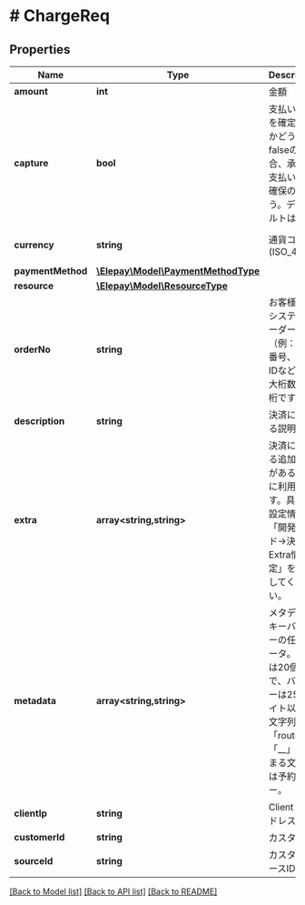 # # ChargeReq

## Properties

Name | Type | Description | Notes
------------ | ------------- | ------------- | -------------
**amount** | **int** | 金額 |
**capture** | **bool** | 支払い処理を確定するかどうか falseの場合、承認と支払い額の確保のみ行う。デフォルトはtrue | [optional] [default to true]
**currency** | **string** | 通貨コード (ISO_4217) | [optional] [default to 'JPY']
**paymentMethod** | [**\Elepay\Model\PaymentMethodType**](PaymentMethodType.md) |  |
**resource** | [**\Elepay\Model\ResourceType**](ResourceType.md) |  | [optional]
**orderNo** | **string** | お客様側のシステムオーダーNo（例：注文番号、決済IDなど） 最大桁数は50桁です。 |
**description** | **string** | 決済に関する説明 | [optional]
**extra** | **array<string,string>** | 決済に関する追加情報がある場合に利用します。具体的設定情報は「開発ガイド-&gt;決済Extra情報設定」を参照してください。 | [optional]
**metadata** | **array<string,string>** | メタデータ キーバリューの任意データ。 キーは20個まで、バリューは255バイト以内の文字列。 「route」、「__」で始まる文字列は予約キー。 | [optional]
**clientIp** | **string** | Client IP アドレス | [optional]
**customerId** | **string** | カスタマID | [optional]
**sourceId** | **string** | カスタマソースID | [optional]

[[Back to Model list]](../../README.md#models) [[Back to API list]](../../README.md#endpoints) [[Back to README]](../../README.md)

